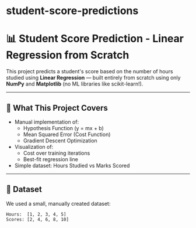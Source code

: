 # student-score-predictions
# 📊 Student Score Prediction - Linear Regression from Scratch

This project predicts a student's score based on the number of hours studied using **Linear Regression** — built entirely from scratch using only **NumPy** and **Matplotlib** (no ML libraries like scikit-learn!).

---

## 🚀 What This Project Covers

- Manual implementation of:
  - Hypothesis Function (y = mx + b)
  - Mean Squared Error (Cost Function)
  - Gradient Descent Optimization
- Visualization of:
  - Cost over training iterations
  - Best-fit regression line
- Simple dataset: Hours Studied vs Marks Scored

---

## 📁 Dataset

We used a small, manually created dataset:

```text
Hours:  [1, 2, 3, 4, 5]
Scores: [2, 4, 6, 8, 10]
